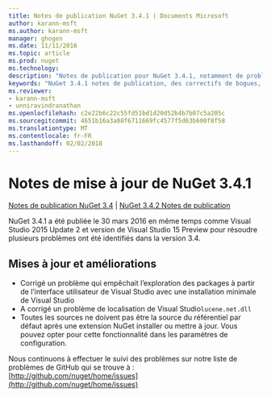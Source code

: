 ```yaml
---
title: Notes de publication NuGet 3.4.1 | Documents Microsoft
author: karann-msft
ms.author: karann-msft
manager: ghogen
ms.date: 11/11/2016
ms.topic: article
ms.prod: nuget
ms.technology: 
description: "Notes de publication pour NuGet 3.4.1, notamment de problèmes connus, des correctifs de bogues, les fonctionnalités ajoutées et dcr."
keywords: "NuGet 3.4.1 notes de publication, des correctifs de bogues, problèmes connus, ajouté des fonctionnalités, DCR"
ms.reviewer:
- karann-msft
- unniravindranathan
ms.openlocfilehash: c2e22b6c22c55fd51bd1d20d52b4b7b07c5a205c
ms.sourcegitcommit: 4651b16a3a08f6711669fc4577f5d63b600f8f58
ms.translationtype: MT
ms.contentlocale: fr-FR
ms.lasthandoff: 02/02/2018
---
```

# <a name="nuget-341-release-notes"></a>Notes de mise à jour de NuGet 3.4.1

[Notes de publication NuGet 3.4](../release-notes/nuget-3.4.md) | [NuGet 3.4.2 Notes de publication](../release-notes/nuget-3.4.2.md)

NuGet 3.4.1 a été publiée le 30 mars 2016 en même temps comme Visual Studio 2015 Update 2 et version de Visual Studio 15 Preview pour résoudre plusieurs problèmes ont été identifiés dans la version 3.4.

## <a name="updates-and-improvements"></a>Mises à jour et améliorations

* Corrigé un problème qui empêchait l’exploration des packages à partir de l’interface utilisateur de Visual Studio avec une installation minimale de Visual Studio
* A corrigé un problème de localisation de Visual Studio`lucene.net.dll`
* Toutes les sources ne doivent pas être la source du référentiel par défaut après une extension NuGet installer ou mettre à jour.  Vous pouvez opter pour cette fonctionnalité dans les paramètres de configuration.

Nous continuons à effectuer le suivi des problèmes sur notre liste de problèmes de GitHub qui se trouve à : [http://github.com/nuget/home/issues](http://github.com/nuget/home/issues)